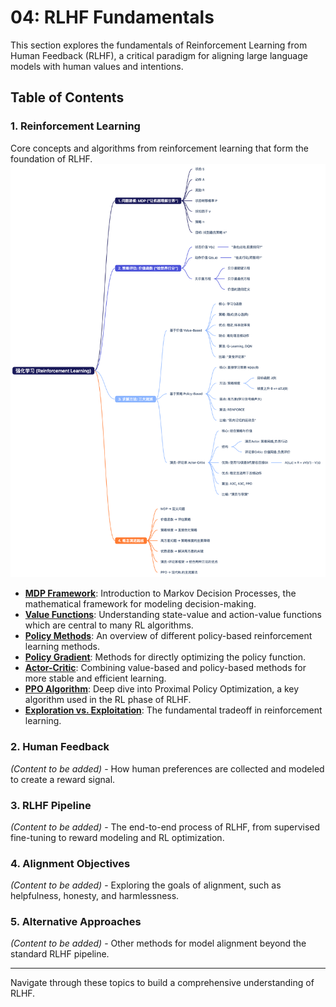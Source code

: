 # 04: RLHF Fundamentals

This section explores the fundamentals of Reinforcement Learning from Human Feedback (RLHF), a critical paradigm for aligning large language models with human values and intentions.

## Table of Contents

### 1. Reinforcement Learning

Core concepts and algorithms from reinforcement learning that form the foundation of RLHF.
![rl mindmap](./img/rl.png)
*   [**MDP Framework**](./1_reinforcement_learning/mdp_framework.md): Introduction to Markov Decision Processes, the mathematical framework for modeling decision-making.
*   [**Value Functions**](./1_reinforcement_learning/value_functions.md): Understanding state-value and action-value functions which are central to many RL algorithms.
*   [**Policy Methods**](./1_reinforcement_learning/policy_methods.md): An overview of different policy-based reinforcement learning methods.
*   [**Policy Gradient**](./1_reinforcement_learning/policy_gradient.md): Methods for directly optimizing the policy function.
*   [**Actor-Critic**](./1_reinforcement_learning/actor_critic.md): Combining value-based and policy-based methods for more stable and efficient learning.
*   [**PPO Algorithm**](./1_reinforcement_learning/ppo_algorithm.md): Deep dive into Proximal Policy Optimization, a key algorithm used in the RL phase of RLHF.
*   [**Exploration vs. Exploitation**](./1_reinforcement_learning/exploration_exploitation.md): The fundamental tradeoff in reinforcement learning.

### 2. Human Feedback

*(Content to be added)* - How human preferences are collected and modeled to create a reward signal.

### 3. RLHF Pipeline

*(Content to be added)* - The end-to-end process of RLHF, from supervised fine-tuning to reward modeling and RL optimization.

### 4. Alignment Objectives

*(Content to be added)* - Exploring the goals of alignment, such as helpfulness, honesty, and harmlessness.

### 5. Alternative Approaches

*(Content to be added)* - Other methods for model alignment beyond the standard RLHF pipeline.

---

Navigate through these topics to build a comprehensive understanding of RLHF.
